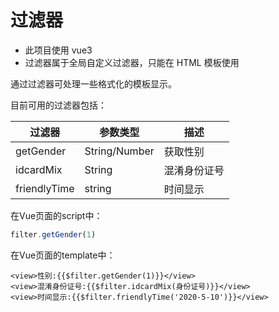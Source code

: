 # 过滤器

- 此项目使用 vue3
- 过滤器属于全局自定义过滤器，只能在 HTML 模板使用

通过过滤器可处理一些格式化的模板显示。

目前可用的过滤器包括：

| 过滤器       | 参数类型      | 描述         |
| ------------ | ------------- | ------------ |
| getGender    | String/Number | 获取性别     |
| idcardMix    | String        | 混淆身份证号 |
| friendlyTime | string        | 时间显示     |


在Vue页面的script中：

```js
filter.getGender(1)
```

在Vue页面的template中：

```vue
<view>性别:{{$filter.getGender(1)}}</view>
<view>混淆身份证号:{{$filter.idcardMix(身份证号)}}</view>
<view>时间显示:{{$filter.friendlyTime('2020-5-10')}}</view>
```
